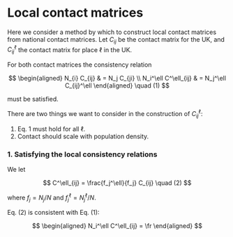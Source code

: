 # Local contact matrices

Here we consider a method by which to construct local contact matrices from national contact matrices. Let $C_{ij}$ be the contact matrix for the UK, and $C_{ij}^\ell$ the contact matrix for place $\ell$ in the UK.

For both contact matrices the consistency relation

$$
\begin{aligned}
N_{i} C_{ij} & = N_j C_{ji} \\
N_i^\ell C^\ell_{ij} & = N_j^\ell C_{ij}^\ell
\end{aligned} \quad (1)
$$

must be satisfied.

There are two things we want to consider in the construction of $C_{ij}^\ell$:

1. Eq. 1 must hold for all $\ell$.
2. Contact should scale with population density.

### 1. Satisfying the local consistency relations

We let

$$
C^\ell_{ij} = \frac{f_j^\ell}{f_j} C_{ij} \quad (2)
$$

where $f_j = N_j / N$ and $f_j^\ell = N^\ell_j / N$.

Eq. (2) is consistent with Eq. (1):

$$
\begin{aligned}
N_i^\ell C^\ell_{ij} = \fr
\end{aligned}
$$
<!--stackedit_data:
eyJoaXN0b3J5IjpbMjEzMTc3NzYzNl19
-->